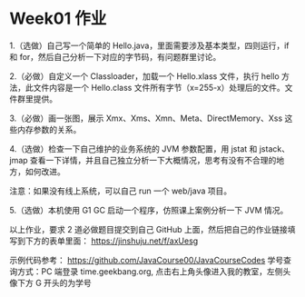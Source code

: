 # Week01 作业

1.（选做）自己写一个简单的 Hello.java，里面需要涉及基本类型，四则运行，if 和 for，然后自己分析一下对应的字节码，有问题群里讨论。

2.（必做）自定义一个 Classloader，加载一个 Hello.xlass 文件，执行 hello 方法，此文件内容是一个 Hello.class 文件所有字节（x=255-x）处理后的文件。文件群里提供。

3.（必做）画一张图，展示 Xmx、Xms、Xmn、Meta、DirectMemory、Xss 这些内存参数的关系。

4.（选做）检查一下自己维护的业务系统的 JVM 参数配置，用 jstat 和 jstack、jmap 查看一下详情，并且自己独立分析一下大概情况，思考有没有不合理的地方，如何改进。

注意：如果没有线上系统，可以自己 run 一个 web/java 项目。

5.（选做）本机使用 G1 GC 启动一个程序，仿照课上案例分析一下 JVM 情况。

以上作业，要求 2 道必做题目提交到自己 GitHub 上面，然后把自己的作业链接填写到下方的表单里面：
https://jinshuju.net/f/axUesg

示例代码参考：
https://github.com/JavaCourse00/JavaCourseCodes
学号查询方式：PC 端登录 time.geekbang.org, 点击右上角头像进入我的教室，左侧头像下方 G 开头的为学号